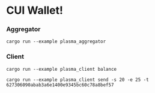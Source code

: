 # CUI Wallet!

### Aggregator

```
cargo run --example plasma_aggregator
```

### Client

```
cargo run --example plasma_client balance
```

```
cargo run --example plasma_client send -s 20 -e 25 -t 627306090abab3a6e1400e9345bc60c78a8bef57
```
